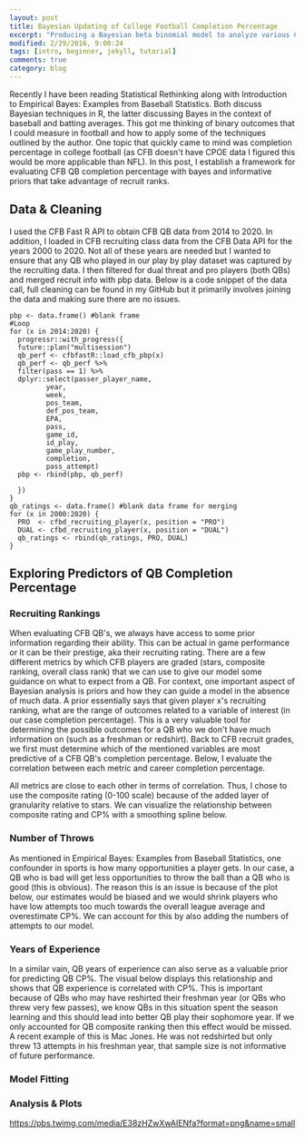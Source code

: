 ```yaml
---
layout: post
title: Bayesian Updating of College Football Completion Percentage
excerpt: "Producing a Bayesian beta binomial model to analyze various CFB QB's completion percentage"
modified: 2/29/2016, 9:00:24
tags: [intro, beginner, jekyll, tutorial]
comments: true
category: blog
---
```


Recently I have been reading Statistical Rethinking along with Introduction to Empirical Bayes: Examples from Baseball Statistics. Both discuss Bayesian techniques in R, the latter discussing Bayes in the context of baseball and batting averages. This got me thinking of binary outcomes that I could measure in football and how to apply some of the techniques outlined by the author. One topic that quickly came to mind was completion percentage in college football (as CFB doesn't have CPOE data I figured this would be more applicable than NFL). In this post, I establish a framework for evaluating CFB QB completion percentage with bayes and informative priors that take advantage of recruit ranks.

## Data & Cleaning

I used the CFB Fast R API to obtain CFB QB data from 2014 to 2020. In addition, I loaded in CFB recruiting class data from the CFB Data API for the years 2000 to 2020. Not all of these years are needed but I wanted to ensure that any QB who played in our play by play dataset was captured by the recruiting data. I then filtered for dual threat and pro players (both QBs) and merged recruit info with pbp data. Below is a code snippet of the data call, full cleaning can be found in my GitHub but it primarily involves joining the data and making sure there are no issues.

```{r}
pbp <- data.frame() #blank frame
#Loop
for (x in 2014:2020) {
  progressr::with_progress({
  future::plan("multisession")
  qb_perf <- cfbfastR::load_cfb_pbp(x)
  qb_perf <- qb_perf %>%
  filter(pass == 1) %>%
  dplyr::select(passer_player_name,
         year,
         week,
         pos_team,
         def_pos_team,
         EPA, 
         pass,
         game_id,
         id_play,
         game_play_number, 
         completion,
         pass_attempt)
  pbp <- rbind(pbp, qb_perf)
  
  })
}
qb_ratings <- data.frame() #blank data frame for merging
for (x in 2000:2020) {
  PRO  <- cfbd_recruiting_player(x, position = "PRO")
  DUAL <- cfbd_recruiting_player(x, position = "DUAL")
  qb_ratings <- rbind(qb_ratings, PRO, DUAL)
}
```
## Exploring Predictors of QB Completion Percentage

### Recruiting Rankings

When evaluating CFB QB's, we always have access to some prior information regarding their ability. This can be actual in game performance or it can be their prestige, aka their recruiting rating. There are a few different metrics by which CFB players are graded (stars, composite ranking, overall class rank) that we can use to give our model some guidance on what to expect from a QB. For context, one important aspect of Bayesian analysis is priors and how they can guide a model in the absence of much data. A prior essentially says that given player x's recruiting ranking, what are the range of outcomes related to a variable of interest (in our case completion percentage). This is a very valuable tool for determining the possible outcomes for a QB who we don't have much information on (such as a freshman or redshirt). Back to CFB recruit grades, we first must determine which of the mentioned variables are most predictive of a CFB QB's completion percentage. Below, I evaluate the correlation between each metric and career completion percentage. 

All metrics are close to each other in terms of correlation. Thus, I chose to use the composite rating (0-100 scale) because of the added layer of granularity relative to stars. We can visualize the relationship between composite rating and CP% with a smoothing spline below. 

### Number of Throws

As mentioned in Empirical Bayes: Examples from Baseball Statistics, one confounder in sports is how many opportunities a player gets. In our case, a QB who is bad will get less opportunities to throw the ball than a QB who is good (this is obvious). The reason this is an issue is because of the plot below, our estimates would be biased and we would shrink players who have low attempts too much towards the overall league average and overestimate CP%. We can account for this by also adding the numbers of attempts to our model.

### Years of Experience

In a similar vain, QB years of experience can also serve as a valuable prior for predicting QB CP%. The visual below displays this relationship and shows that QB experience is correlated with CP%. This is important because of QBs who may have reshirted their freshman year (or QBs who threw very few passes), we know QBs in this situation spent the season learning and this should lead into better QB play their sophomore year. If we only accounted for QB composite ranking then this effect would be missed. A recent example of this is Mac Jones. He was not redshirted but only threw 13 attempts in his freshman year, that sample size is not informative of future performance. 

### Model Fitting


### Analysis & Plots

https://pbs.twimg.com/media/E38zHZwXwAIENfa?format=png&name=small


